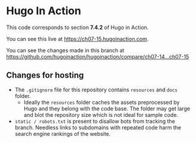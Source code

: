 Hugo In Action
===============

This code corresponds to section **7.4.2** of Hugo in Action.

You can see this live at https://ch07-15.hugoinaction.com.

You can see the changes made in this branch at https://github.com/hugoinaction/hugoinaction/compare/ch07-14...ch07-15

Changes for hosting
--------------------

* The `.gitignore` file for this repository contains `resources` and `docs` folder.
  * Ideally the `resources` folder caches the assets preprocessed by Hugo and they belong with the code base. The folder may get large and blot the repository size which is not ideal for sample code.
* `static / robots.txt` is present to disallow bots from tracking the branch. Needless links to subdomains with repeated code harm the search engine rankings of the website.

